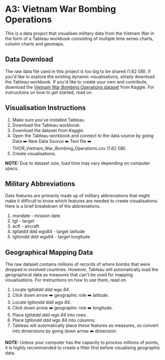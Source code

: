 # A3: Vietnam War Bombing Operations
This is a data project that visualises military data from the Vietnam War in the form of a Tableau workbook consisting of multiple time series charts, column charts and geomaps.

## Data Download
The raw data file used in this project is too big to be shared (1.62 GB). If you'd like to explore the existing dynamic visualisations, simply download the Tableau workbook. If you'd like to create your own and contribute, download the [Vietnam War Bombing Operations dataset](https://www.kaggle.com/datasets/usaf/vietnam-war-bombing-operations?select=THOR_Vietnam_Bombing_Operations.csv) from Kaggle. For instructions on how to get started, read on.

## Visualisation Instructions
1. Make sure you've installed Tableau.
2. Download the Tableau workbook.
3. Download the dataset from Kaggle.
4. Open the Tableau workbook and connect to the data source by going Data :arrow_right: New Data Source :arrow_right: Text file :arrow_right: THOR_Vietnam_War_Bombing_Operations.csv (1.62 GB).
5. Create visualisations.

**NOTE:** Due to dataset size, load time may vary depending on computer specs.

## Military Abbreviations
Data features are primarily made up of military abbreviations that might make it difficult to know which features are needed to create visualisations. Here is a brief breakdown of the abbreviations.
1. msndate - mission date
2. tgt - target
3. acft - aircraft
4. tgtlatdd ddd wgs84 - target latitude
5. tgtlondd ddd wgs84 - target longitude

## Geographical Mapping Data
The raw dataset contains millions of records of where bombs that were dropped in involved countries. However, Tableau will automatically load the geographical data as measures that can't be used for mapping visualisations. For instructions on how to use them, read on.

1. Locate *tgtlatdd ddd wgs 84*.
2. Click down arrow :arrow_right: geographic role :arrow_right: latitude.
3. Locate *tgtlondd ddd wgs 84*.
4. Click down arrow :arrow_right: geographic role :arrow_right: longitude.
5. Place *tgtlatdd ddd wgs 84* into rows.
6. Place *tgtlondd ddd wgs 84* into columns.
7. Tableau will automatically place these features as measures, so convert into dimensions by going down arrow :arrow_right: dimension.

**NOTE:** Unless your computer has the capacity to process millions of points, it is highly recommended to create a filter first before visualising geographic data.
